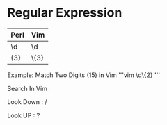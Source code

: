 # Regular Expression




|Perl|Vim|
|---|---|
|\d | \d|
|{3}| \\{3}|

Example:
Match Two Digits (15) in Vim 
'''vim
\d\\{2}
'''


Search In Vim

Look Down : /

Look UP : ?
